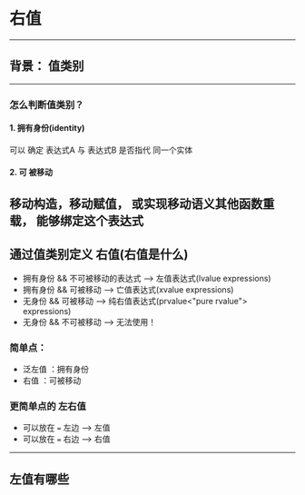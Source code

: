 # 右值
---
## 背景： 值类别
---
### 怎么判断值类别？
#### 1. 拥有身份(identity)
可以 确定 表达式A 与 表达式B 是否指代 同一个实体

#### 2. 可 被移动
移动构造，移动赋值， 或实现移动语义其他函数重载， 能够绑定这个表达式
---
## 通过值类别定义 右值(右值是什么)
* 拥有身份 && 不可被移动的表达式 --> 左值表达式(lvalue expressions)
* 拥有身份 &&  可被移动 --> 亡值表达式(xvalue expressions)
* 无身份 && 可被移动 --> 纯右值表达式(prvalue<"pure rvalue"> expressions)
* 无身份 && 不可被移动 --> 无法使用！

### 简单点：
* 泛左值 ：拥有身份
* 右值 ：可被移动

### 更简单点的 左右值
* 可以放在 ``` = ``` 左边 --> 左值
* 可以放在 ``` = ``` 右边 --> 右值

---
## 左值有哪些
### 
